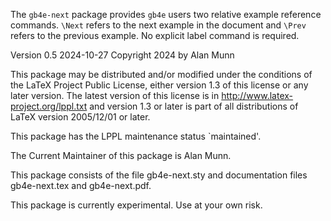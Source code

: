 The `gb4e-next`  package  provides `gb4e` users two relative example reference commands. `\Next` refers to the next 
 example in the document and `\Prev` refers to the previous example. No explicit label command is required.

 Version 0.5 2024-10-27
 Copyright 2024 by Alan Munn

 This package may be distributed and/or modified under the
 conditions of the LaTeX Project Public License, either version 1.3
 of this license or any later version.
 The latest version of this license is in
   http://www.latex-project.org/lppl.txt
 and version 1.3 or later is part of all distributions of LaTeX
 version 2005/12/01 or later.

 This package has the LPPL maintenance status `maintained'.
 
 The Current Maintainer of this package is Alan Munn.

 This package consists of the file gb4e-next.sty and documentation files                
 gb4e-next.tex and gb4e-next.pdf.

 This package is currently experimental. Use at your own risk.

